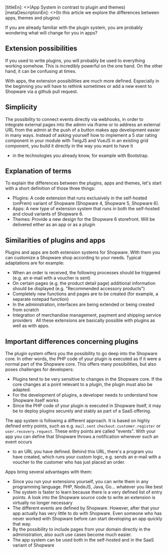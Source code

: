 [titleEn]: <>(App System in contrast to plugin and themes)
[metaDescriptionEn]: <>(In this article we explore the differences between apps, themes and plugins)

If you are already familiar with the plugin system, you are probably wondering what will change for you in apps?
 
## Extension possibilities

If you used to write plugins, you will probably be used to everything working somehow. This is incredibly powerful 
on the one hand. On the other hand, it can be confusing at times.

With apps, the extension possibilities are much more defined. Especially in the beginning you will have to 
rethink sometimes or add a new event to Shopware via a github pull request.
 
## Simplicity

The possibility to connect events directly via webhooks, in order to integrate external pages into the admin via iframe 
or to address an external URL from the admin at the push of a button makes app development easier in many ways. 
Instead of asking yourself how to implement a 5 star rating component in your module with TwigJS and VueJS 
in an existing grid component, you build it directly in the way you want to have it 
- in the technologies you already know, for example with Bootstrap.

## Explanation of terms

To explain the differences between the plugins, apps and themes, let's start with a short definition of those three 
things:

* Plugins: A code extension that runs exclusively in the self-hosted (onPrem) variant of Shopware 
(Shopware 4, Shopware 5, Shopware 6).
* Apps: A new type of extension system that runs in both the self-hosted and cloud variants of Shopware 6.
* Themes: Provide a new design for the Shopware 6 storefront. Will be delivered either as an app or 
as a plugin

## Similarities of plugins and apps

Plugins and apps are both extension systems for Shopware. 
With them you can customize a Shopware shop according to your needs. Typical adaptations are for example:

* When an order is received, the following processes should be triggered (e.g. an e-mail with a voucher is sent)
* On certain pages (e.g. the product detail page) additional information should be displayed 
(e.g. "Recommended accessory products")
* Completely new functions and pages are to be created (for example, a separate notepad function)
* In the administration, interfaces are being extended or being created from scratch
* Integration of merchandise management, payment and shipping service providers
 
All these extensions are basically possible with plugins as well as with apps. 

## Important differences concerning plugins

The plugin system offers you the possibility to go deep into the Shopware core. In other words, the PHP code of 
your plugin is executed as if it were a normal part of the Shopware core. This offers many possibilities, 
but also poses challenges for developers:

* Plugins tend to be very sensitive to changes in the Shopware core. If the core changes at a point relevant 
to a plugin, the plugin must also be adapted.
* For the development of plugins, a developer needs to understand how Shopware itself works 
* Since the PHP code of your plugin is executed in Shopware itself, it may be  to deploy plugins securely 
and stably as part of a SaaS offering. 

The app system is following a different approach. It is based on highly defined entry points, such as e.g.
`mail.sent` `checkout.customer.register` or `user.recovery.request`. These entry points are called "events". 
With your app you can define that Shopware throws a notification whenever such an event occurs 
- to an URL you have defined. Behind this URL, there's a program you have created, 
which runs your custom logic, e.g. sends an e-mail with a voucher to the customer who has just placed an order.

Apps bring several advantages with them:
* Since you run your extensions yourself, you can write them in any programming language. 
PHP, NodeJS, Java, Go... whatever you like best
* The system is faster to learn because there is a very defined list of entry points. 
A look into the Shopware source code to write an extension is virtually no longer necessary
* The different events are defined by Shopware. However, after that your app actually has very little to do 
with Shopware. Even someone who has never worked with Shopware before can start developing an app quickly that way.
* By the possibility to include pages from your domain directly in the administration, 
also such use cases become much easier.
* The app system can be used both in the self-hosted and in the SaaS variant of Shopware
